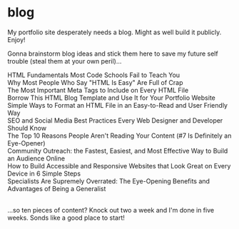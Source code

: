 # blog
My portfolio site desperately needs a blog. Might as well build it publicly. Enjoy!

Gonna brainstorm blog ideas and stick them here to save my future self trouble (steal them at your own peril)...

HTML Fundamentals Most Code Schools Fail to Teach You<br/>
Why Most People Who Say "HTML Is Easy" Are Full of Crap<br/>
The Most Important Meta Tags to Include on Every HTML File<br/>
Borrow This HTML Blog Template and Use It for Your Portfolio Website<br/>
Simple Ways to Format an HTML File in an Easy-to-Read and User Friendly Way<br/>
SEO and Social Media Best Practices Every Web Designer and Developer Should Know<br/>
The Top 10 Reasons People Aren't Reading Your Content (#7 Is Definitely an Eye-Opener)<br/>
Community Outreach: the Fastest, Easiest, and Most Effective Way to Build an Audience Online<br/>
How to Build Accessible and Responsive Websites that Look Great on Every Device in 6 Simple Steps<br/>
Specialists Are Supremely Overrated: The Eye-Opening Benefits and Advantages of Being a Generalist<br/><br/>

...so ten pieces of content? Knock out two a week and I'm done in five weeks. Sonds like a good place to start! 
